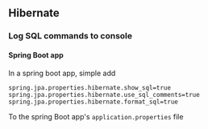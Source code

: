 ## Hibernate 

### Log SQL commands to console

#### Spring Boot app

In a spring boot app, simple add 

`
spring.jpa.properties.hibernate.show_sql=true
spring.jpa.properties.hibernate.use_sql_comments=true
spring.jpa.properties.hibernate.format_sql=true
`

To the spring Boot app's `application.properties` file
